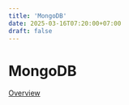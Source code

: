 ```yaml
---
title: 'MongoDB'
date: 2025-03-16T07:20:00+07:00
draft: false
---
```


# MongoDB

[Overview](./overview/)
